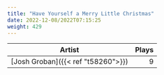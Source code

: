 ```yaml
---
title: "Have Yourself a Merry Little Christmas"
date: 2022-12-08/2022T07:15:25
weight: 429
---
```




 Artist | Plays 
----- | -----:
[Josh Groban]({{< ref "t58260">}}) | 9
